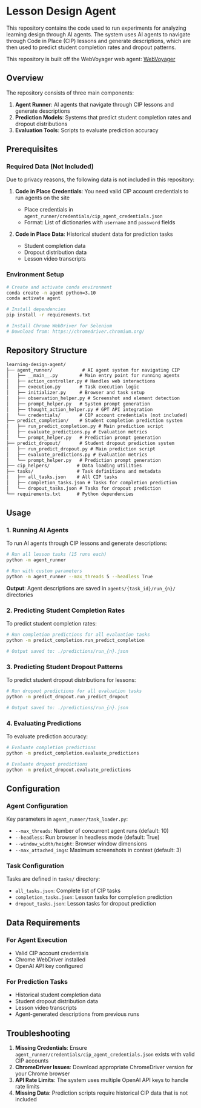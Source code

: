 # Lesson Design Agent

This repository contains the code used to run experiments for analyzing learning design through AI agents. The system uses AI agents to navigate through Code in Place (CIP) lessons and generate descriptions, which are then used to predict student completion rates and dropout patterns.

This repository is built off the WebVoyager web agent: [WebVoyager](https://github.com/MinorJerry/WebVoyager.git)

## Overview

The repository consists of three main components:
1. **Agent Runner**: AI agents that navigate through CIP lessons and generate descriptions
2. **Prediction Models**: Systems that predict student completion rates and dropout distributions
3. **Evaluation Tools**: Scripts to evaluate prediction accuracy

## Prerequisites

### Required Data (Not Included)
Due to privacy reasons, the following data is not included in this repository:

1. **Code in Place Credentials**: You need valid CIP account credentials to run agents on the site
   - Place credentials in `agent_runner/credentials/cip_agent_credentials.json`
   - Format: List of dictionaries with `username` and `password` fields

2. **Code in Place Data**: Historical student data for prediction tasks
   - Student completion data
   - Dropout distribution data
   - Lesson video transcripts

### Environment Setup

```bash
# Create and activate conda environment
conda create -n agent python=3.10
conda activate agent

# Install dependencies
pip install -r requirements.txt

# Install Chrome WebDriver for Selenium
# Download from: https://chromedriver.chromium.org/
```

## Repository Structure

```markdown
learning-design-agent/
├── agent_runner/           # AI agent system for navigating CIP
│   ├── __main__.py        # Main entry point for running agents
│   ├── action_controller.py # Handles web interactions
│   ├── execution.py       # Task execution logic
│   ├── initializer.py     # Browser and task setup
│   ├── observation_helper.py # Screenshot and element detection
│   ├── prompt_helper.py   # System prompt generation
│   ├── thought_action_helper.py # GPT API integration
│   └── credentials/       # CIP account credentials (not included)
├── predict_completion/    # Student completion prediction system
│   ├── run_predict_completion.py # Main prediction script
│   ├── evaluate_predictions.py # Evaluation metrics
│   └── prompt_helper.py   # Prediction prompt generation
├── predict_dropout/       # Student dropout prediction system
│   ├── run_predict_dropout.py # Main prediction script
│   ├── evaluate_predictions.py # Evaluation metrics
│   └── prompt_helper.py   # Prediction prompt generation
├── cip_helpers/          # Data loading utilities
├── tasks/                # Task definitions and metadata
│   ├── all_tasks.json    # All CIP tasks
│   ├── completion_tasks.json # Tasks for completion prediction
│   └── dropout_tasks.json # Tasks for dropout prediction
└── requirements.txt      # Python dependencies
```

## Usage

### 1. Running AI Agents

To run AI agents through CIP lessons and generate descriptions:

```bash
# Run all lesson tasks (15 runs each)
python -m agent_runner

# Run with custom parameters
python -m agent_runner --max_threads 5 --headless True
```

**Output**: Agent descriptions are saved in `agents/{task_id}/run_{n}/` directories

### 2. Predicting Student Completion Rates

To predict student completion rates:

```bash
# Run completion predictions for all evaluation tasks
python -m predict_completion.run_predict_completion

# Output saved to: ./predictions/run_{n}.json
```

### 3. Predicting Student Dropout Patterns

To predict student dropout distributions for lessons:

```bash
# Run dropout predictions for all evaluation tasks
python -m predict_dropout.run_predict_dropout

# Output saved to: ./predictions/run_{n}.json
```

### 4. Evaluating Predictions

To evaluate prediction accuracy:

```bash
# Evaluate completion predictions
python -m predict_completion.evaluate_predictions

# Evaluate dropout predictions  
python -m predict_dropout.evaluate_predictions
```

## Configuration

### Agent Configuration

Key parameters in `agent_runner/task_loader.py`:
- `--max_threads`: Number of concurrent agent runs (default: 10)
- `--headless`: Run browser in headless mode (default: True)
- `--window_width/height`: Browser window dimensions
- `--max_attached_imgs`: Maximum screenshots in context (default: 3)

### Task Configuration

Tasks are defined in `tasks/` directory:
- `all_tasks.json`: Complete list of CIP tasks
- `completion_tasks.json`: Lesson tasks for completion prediction
- `dropout_tasks.json`: Lesson tasks for dropout prediction

## Data Requirements

### For Agent Execution
- Valid CIP account credentials
- Chrome WebDriver installed
- OpenAI API key configured

### For Prediction Tasks
- Historical student completion data
- Student dropout distribution data
- Lesson video transcripts
- Agent-generated descriptions from previous runs

## Troubleshooting

1. **Missing Credentials**: Ensure `agent_runner/credentials/cip_agent_credentials.json` exists with valid CIP accounts
2. **ChromeDriver Issues**: Download appropriate ChromeDriver version for your Chrome browser
3. **API Rate Limits**: The system uses multiple OpenAI API keys to handle rate limits
4. **Missing Data**: Prediction scripts require historical CIP data that is not included
